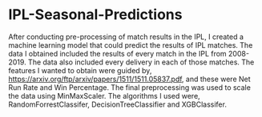# IPL-Seasonal-Predictions
After conducting pre-processing of match results in the IPL, I created a machine learning model that could predict the results of IPL matches.
The data I obtained included the results of every match in the IPL from 2008-2019. The data also included every delivery in each of those matches. 
The features I wanted to obtain were guided by, https://arxiv.org/ftp/arxiv/papers/1511/1511.05837.pdf, and these were Net Run Rate and Win Percentage.
The final preprocessing was used to scale the data using MinMaxScaler.
The algorithms I used were, RandomForrestClassifer, DecisionTreeClassifier and XGBClassifer.
